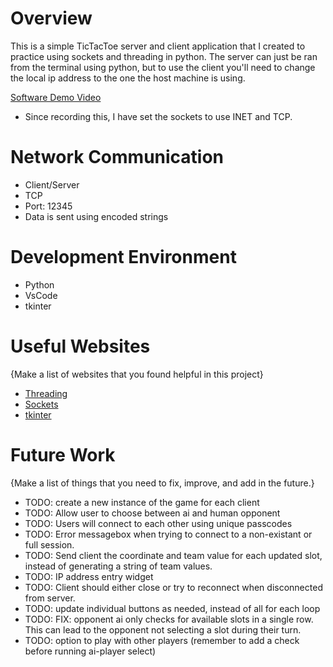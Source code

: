 # Overview

This is a simple TicTacToe server and client application that I created to practice using sockets and threading in python. The server can just be ran from the terminal using python, but to use the client you'll need to change the local ip address to the one the host machine is using.

[Software Demo Video](https://youtu.be/mKeHsvf3gPo)
* Since recording this, I have set the sockets to use INET and TCP.

# Network Communication

* Client/Server
* TCP
* Port: 12345
* Data is sent using encoded strings

# Development Environment

* Python
* VsCode
* tkinter

# Useful Websites

{Make a list of websites that you found helpful in this project}
* [Threading](https://docs.python.org/3/library/threading.html)
* [Sockets](https://docs.python.org/3/howto/sockets.html)
* [tkinter](https://docs.python.org/3/library/tk.html)

# Future Work

{Make a list of things that you need to fix, improve, and add in the future.}
* TODO: create a new instance of the game for each client
* TODO: Allow user to choose between ai and human opponent
* TODO: Users will connect to each other using unique passcodes
* TODO: Error messagebox when trying to connect to a non-existant or full session.
* TODO: Send client the coordinate and team value for each updated slot, instead of generating a string of team values.
* TODO: IP address entry widget
* TODO: Client should either close or try to reconnect when disconnected from server.
* TODO: update individual buttons as needed, instead of all for each loop
* TODO: FIX: opponent ai only checks for available slots in a single row.
This can lead to the opponent not selecting a slot during their turn.
* TODO: option to play with other players (remember to add a check before running ai-player select)